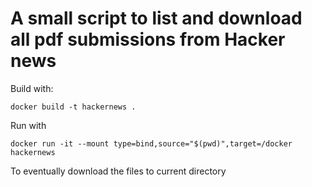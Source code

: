 # A small script to list and download all pdf submissions from Hacker news

Build with:


`docker build -t hackernews .`


Run with

`docker run -it --mount type=bind,source="$(pwd)",target=/docker hackernews`

To eventually download the files to current directory
